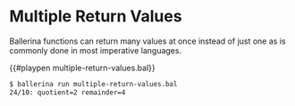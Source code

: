 # Multiple Return Values

Ballerina functions can return many values at once instead of just one as is commonly done in most imperative languages.

{{#playpen multiple-return-values.bal}}

```bash
$ ballerina run multiple-return-values.bal
24/10: quotient=2 remainder=4
```